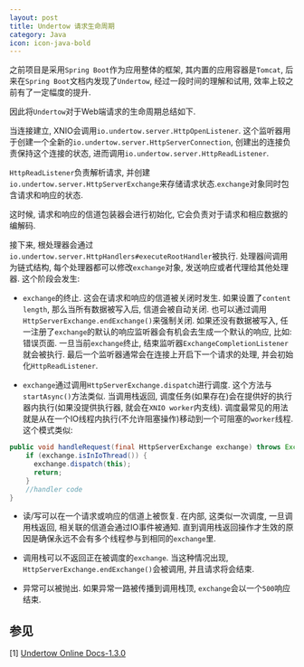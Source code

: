 ```yaml
---
layout: post
title: Undertow 请求生命周期
category: Java
icon: icon-java-bold
---
```


之前项目是采用`Spring Boot`作为应用整体的框架, 其内置的应用容器是`Tomcat`, 后来在`Spring Boot`文档内发现了`Undertow`, 经过一段时间的理解和试用, 效率上较之前有了一定幅度的提升.

因此将`Undertow`对于Web端请求的生命周期总结如下.

当连接建立, XNIO会调用`io.undertow.server.HttpOpenListener`. 这个监听器用于创建一个全新的`io.undertow.server.HttpServerConnection`, 创建出的连接负责保持这个连接的状态, 进而调用`io.undertow.server.HttpReadListener`.

`HttpReadListener`负责解析请求, 并创建`io.undertow.server.HttpServerExchange`来存储请求状态.`exchange`对象同时包含请求和响应的状态.

这时候, 请求和响应的信道包装器会进行初始化, 它会负责对于请求和相应数据的编解码.

接下来, 根处理器会通过`io.undertow.server.HttpHandlers#executeRootHandler`被执行. 处理器间调用为链式结构, 每个处理器都可以修改`exchange`对象, 发送响应或者代理给其他处理器. 这个阶段会发生:

- `exchange`的终止. 这会在请求和响应的信道被关闭时发生. 如果设置了`content length`, 那么当所有数据被写入后, 信道会被自动关闭. 也可以通过调用`HttpServerExchange.endExchange()`来强制关闭. 如果还没有数据被写入, 任一注册了`exchange`的默认的响应监听器会有机会去生成一个默认的响应, 比如: 错误页面. 一旦当前`exchange`终止, 结束监听器`ExchangeCompletionListener`就会被执行. 最后一个监听器通常会在连接上开启下一个请求的处理, 并会初始化`HttpReadListener`.

- `exchange`通过调用`HttpServerExchange.dispatch`进行调度. 这个方法与`startAsync()`方法类似. 当调用栈返回, 调度任务(如果存在)会在提供好的执行器内执行(如果没提供执行器, 就会在`XNIO worker`内支线). 调度最常见的用法就是从在一个IO线程内执行(不允许阻塞操作)移动到一个可阻塞的`worker`线程. 这个模式类似:

``` java
public void handleRequest(final HttpServerExchange exchange) throws Exception {
    if (exchange.isInIoThread()) {
      exchange.dispatch(this);
      return;
    }
    //handler code
}
```

- 读/写可以在一个请求或响应的信道上被恢复. 在内部, 这类似一次调度, 一旦调用栈返回, 相关联的信道会通过IO事件被通知. 直到调用栈返回操作才生效的原因是确保永远不会有多个线程参与到相同的`exchange`里.

- 调用栈可以不返回正在被调度的`exchange`. 当这种情况出现, `HttpServerExchange.endExchange()`会被调用, 并且请求将会结束.

- 异常可以被抛出. 如果异常一路被传播到调用栈顶, `exchange`会以一个`500`响应结束.

## **参见**

[1] [Undertow Online Docs-1.3.0](http://undertow.io/undertow-docs/undertow-docs-1.3.0/index.html#undertow-request-lifecyle)
